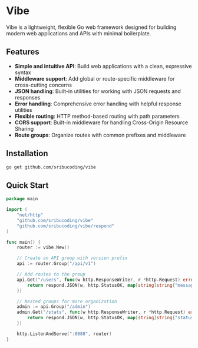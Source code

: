 # Vibe

Vibe is a lightweight, flexible Go web framework designed for building modern web applications and APIs with minimal boilerplate.

## Features

- **Simple and intuitive API**: Build web applications with a clean, expressive syntax
- **Middleware support**: Add global or route-specific middleware for cross-cutting concerns
- **JSON handling**: Built-in utilities for working with JSON requests and responses
- **Error handling**: Comprehensive error handling with helpful response utilities
- **Flexible routing**: HTTP method-based routing with path parameters
- **CORS support**: Built-in middleware for handling Cross-Origin Resource Sharing
- **Route groups**: Organize routes with common prefixes and middleware

## Installation

```bash
go get github.com/sribucoding/vibe
```

## Quick Start

```go
package main

import (
    "net/http"
    "github.com/sribucoding/vibe"
    "github.com/sribucoding/vibe/respond"
)

func main() {
    router := vibe.New()

    // Create an API group with version prefix
    api := router.Group("/api/v1")

    // Add routes to the group
    api.Get("/users", func(w http.ResponseWriter, r *http.Request) error {
        return respond.JSON(w, http.StatusOK, map[string]string{"message": "List of users"})
    })

    // Nested groups for more organization
    admin := api.Group("/admin")
    admin.Get("/stats", func(w http.ResponseWriter, r *http.Request) error {
        return respond.JSON(w, http.StatusOK, map[string]string{"status": "ok"})
    })

    http.ListenAndServe(":8080", router)
}
```
